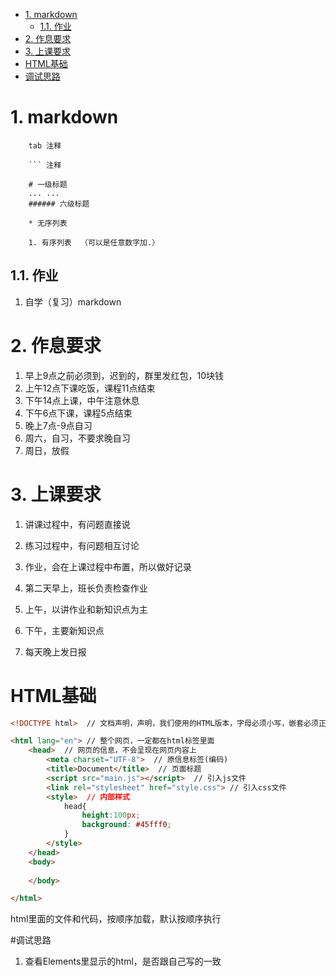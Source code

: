 <!-- TOC -->

- [1. markdown](#1-markdown)
    - [1.1. 作业](#11-作业)
- [2. 作息要求](#2-作息要求)
- [3. 上课要求](#3-上课要求)
- [HTML基础](#html基础)
- [调试思路](#调试思路)

<!-- /TOC -->

# 1. markdown

```
    tab 注释

    ``` 注释

    # 一级标题
    ... ...
    ###### 六级标题

    * 无序列表

    1. 有序列表  （可以是任意数字加.）
```

## 1.1. 作业

1. 自学（复习）markdown

# 2. 作息要求

1. 早上9点之前必须到，迟到的，群里发红包，10块钱
2. 上午12点下课吃饭，课程11点结束
3. 下午14点上课，中午注意休息
4. 下午6点下课，课程5点结束
5. 晚上7点-9点自习
6. 周六，自习，不要求晚自习
7. 周日，放假

# 3. 上课要求

1. 讲课过程中，有问题直接说
2. 练习过程中，有问题相互讨论
3. 作业，会在上课过程中布置，所以做好记录
4. 第二天早上，班长负责检查作业
5. 上午，以讲作业和新知识点为主
6. 下午，主要新知识点

0. 每天晚上发日报

# HTML基础
```html
<!DOCTYPE html>  // 文档声明，声明，我们使用的HTML版本，字母必须小写，嵌套必须正确

<html lang="en"> // 整个网页，一定都在html标签里面
    <head>  // 网页的信息，不会呈现在网页内容上
        <meta charset="UTF-8">  // 原信息标签(编码)
        <title>Document</title>  // 页面标题
        <script src="main.js"></script>  // 引入js文件
        <link rel="stylesheet" href="style.css"> // 引入css文件
        <style>  // 内部样式
            head{
                height:100px;
                background: #45fff0;
            }
        </style>
    </head>
    <body>
        
    </body>

</html>

```
html里面的文件和代码，按顺序加载，默认按顺序执行

#调试思路

1. 查看Elements里显示的html，是否跟自己写的一致